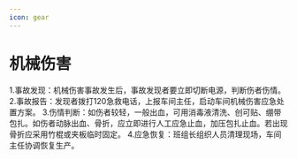 ```yaml
---
icon: gear
---
```


# 机械伤害

1.事故发现：机械伤害事故发生后，事故发现者要立即切断电源，判断伤者伤情。
2.事故报告：发现者拨打120急救电话，上报车间主任，启动车间机械伤害应急处置方案。
3.伤情判断：如伤者较轻，一般出血，可用消毒液清洗、创可贴、绷带包扎。如伤者动脉出血、骨折，应立即进行人工应急止血，加压包扎止血。若出现骨折应采用竹棍或夹板临时固定。
4.应急恢复：班组长组织人员清理现场，车间主任协调恢复生产。
